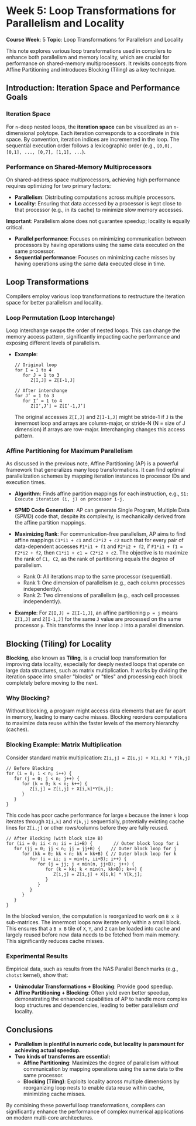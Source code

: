 # Week 5: Loop Transformations for Parallelism and Locality

**Course Week**: 5
**Topic**: Loop Transformations for Parallelism and Locality

This note explores various loop transformations used in compilers to enhance both parallelism and memory locality, which are crucial for performance on shared-memory multiprocessors. It revisits concepts from Affine Partitioning and introduces Blocking (Tiling) as a key technique.

## Introduction: Iteration Space and Performance Goals

### Iteration Space
For `n`-deep nested loops, the **iteration space** can be visualized as an `n`-dimensional polytope. Each iteration corresponds to a coordinate in this space. By convention, iteration indices are incremented in the loop. The sequential execution order follows a lexicographic order (e.g., `[0,0], [0,1], ..., [0,7], [1,1], ...`).

### Performance on Shared-Memory Multiprocessors
On shared-address space multiprocessors, achieving high performance requires optimizing for two primary factors:
*   **Parallelism**: Distributing computations across multiple processors.
*   **Locality**: Ensuring that data accessed by a processor is kept close to that processor (e.g., in its cache) to minimize slow memory accesses.

**Important**: Parallelism alone does not guarantee speedup; locality is equally critical.

*   **Parallel performance**: Focuses on minimizing communication between processors by having operations using the same data executed on the same processor.
*   **Sequential performance**: Focuses on minimizing cache misses by having operations using the same data executed close in time.

## Loop Transformations

Compilers employ various loop transformations to restructure the iteration space for better parallelism and locality.

### Loop Permutation (Loop Interchange)

Loop interchange swaps the order of nested loops. This can change the memory access pattern, significantly impacting cache performance and exposing different levels of parallelism.

*   **Example**:
    ```
    // Original loop
    for I = 1 to 4
       for J = 1 to 3
          Z[I,J] = Z[I-1,J]

    // After interchange
    for J’ = 1 to 3
       for I’ = 1 to 4
          Z[I’,J’] = Z[I’-1,J’]
    ```
    The original accesses `Z[I,J]` and `Z[I-1,J]` might be stride-1 if `J` is the innermost loop and arrays are column-major, or stride-N (N = size of J dimension) if arrays are row-major. Interchanging changes this access pattern.

### Affine Partitioning for Maximum Parallelism

As discussed in the previous note, Affine Partitioning (AP) is a powerful framework that generalizes many loop transformations. It can find optimal parallelization schemes by mapping iteration instances to processor IDs and execution times.

*   **Algorithm**: Finds affine partition mappings for each instruction, e.g., `S1: Execute iteration (i, j) on processor i-j.`
*   **SPMD Code Generation**: AP can generate Single Program, Multiple Data (SPMD) code that, despite its complexity, is mechanically derived from the affine partition mappings.
*   **Maximizing Rank**: For communication-free parallelism, AP aims to find affine mappings `C1*i1 + c1` and `C2*i2 + c2` such that for every pair of data-dependent accesses `F1*i1 + f1` and `F2*i2 + f2`, if `F1*i1 + f1 = F2*i2 + f2`, then `C1*i1 + c1 = C2*i2 + c2`. The objective is to maximize the rank of `C1, C2`, as the rank of partitioning equals the degree of parallelism.
    *   Rank 0: All iterations map to the same processor (sequential).
    *   Rank 1: One dimension of parallelism (e.g., each column processes independently).
    *   Rank 2: Two dimensions of parallelism (e.g., each cell processes independently).

*   **Example**: For `Z[I,J] = Z[I-1,J]`, an affine partitioning `p = j` means `Z[I,J]` and `Z[I-1,J]` for the same `J` value are processed on the same processor `p`. This transforms the inner loop `J` into a parallel dimension.

## Blocking (Tiling) for Locality

**Blocking**, also known as **Tiling**, is a crucial loop transformation for improving data locality, especially for deeply nested loops that operate on large data structures, such as matrix multiplication. It works by dividing the iteration space into smaller "blocks" or "tiles" and processing each block completely before moving to the next.

### Why Blocking?

Without blocking, a program might access data elements that are far apart in memory, leading to many cache misses. Blocking reorders computations to maximize data reuse within the faster levels of the memory hierarchy (caches).

### Blocking Example: Matrix Multiplication

Consider standard matrix multiplication: `Z[i,j] = Z[i,j] + X[i,k] * Y[k,j]`

```
// Before Blocking
for (i = 0; i < n; i++) {
   for (j = 0; j < n; j++) {
      for (k = 0; k < n; k++) {
         Z[i,j] = Z[i,j] + X[i,k]*Y[k,j];
      }
   }
}
```

This code has poor cache performance for large `n` because the inner `k` loop iterates through `X[i,k]` and `Y[k,j]` sequentially, potentially evicting cache lines for `Z[i,j]` or other rows/columns before they are fully reused.

```
// After Blocking (with block size B)
for (ii = 0; ii < n; ii = ii+B) {        // Outer block loop for i
   for (jj = 0; jj < n; jj = jj+B) {    // Outer block loop for j
      for (kk = 0; kk < n; kk = kk+B) { // Outer block loop for k
         for (i = ii; i < min(n, ii+B); i++) {
            for (j = jj; j < min(n, jj+B); j++) {
               for (k = kk; k < min(n, kk+B); k++) {
                  Z[i,j] = Z[i,j] + X[i,k] * Y[k,j];
               }
            }
         }
      }
   }
}
```

In the blocked version, the computation is reorganized to work on `B x B` sub-matrices. The innermost loops now iterate only within a small block. This ensures that a `B x B` tile of `X`, `Y`, and `Z` can be loaded into cache and largely reused before new data needs to be fetched from main memory. This significantly reduces cache misses.

### Experimental Results

Empirical data, such as results from the NAS Parallel Benchmarks (e.g., `chotst` kernel), show that:
*   **Unimodular Transformations + Blocking**: Provide good speedup.
*   **Affine Partitioning + Blocking**: Often yield even better speedup, demonstrating the enhanced capabilities of AP to handle more complex loop structures and dependencies, leading to better parallelism *and* locality.

## Conclusions

*   **Parallelism is plentiful in numeric code, but locality is paramount for achieving actual speedup.**
*   **Two kinds of transforms are essential:**
    *   **Affine Partitioning**: Maximizes the degree of parallelism without communication by mapping operations using the same data to the same processor.
    *   **Blocking (Tiling)**: Exploits locality across multiple dimensions by reorganizing loop nests to enable data reuse within cache, minimizing cache misses.

By combining these powerful loop transformations, compilers can significantly enhance the performance of complex numerical applications on modern multi-core architectures.